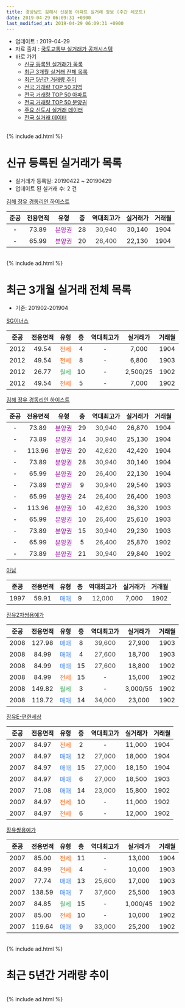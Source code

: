 ```yaml
---
title: 경상남도 김해시 신문동 아파트 실거래 정보 (주간 레포트)
date: 2019-04-29 06:09:31 +0900
last_modified_at: 2019-04-29 06:09:31 +0900
---
```


* 업데이트 : 2019-04-29
* 자료 출처 : [국토교통부 실거래가 공개시스템](http://rt.molit.go.kr)
* 바로 가기
    * [신규 등록된 실거래가 목록](#신규-등록된-실거래가-목록)
    * [최근 3개월 실거래 전체 목록](#최근-3개월-실거래-전체-목록)
    * [최근 5년간 거래량 추이](#최근-5년간-거래량-추이)
    * [전국 거래량 TOP 50 지역](https://inasie.github.io/apt-trade-info/최근-3개월-전국에서-가장-거래가-많이-발생한-지역)
    * [전국 거래량 TOP 50 아파트](https://inasie.github.io/apt-trade-info/최근-3개월-전국에서-가장-거래가-많이-발생한-아파트)
    * [전국 거래량 TOP 50 분양권](https://inasie.github.io/apt-trade-info/최근-3개월-전국에서-가장-거래가-많이-발생한-분양권)
    * [주요 신도시 실거래 데이터](https://inasie.github.io/apt-trade-info/주요-신도시)
    * [전국 실거래 데이터](https://inasie.github.io/apt-trade-info/전국)
<br>
{% include ad.html %}
<br>

# 신규 등록된 실거래가 목록
* 실거래가 등록일: 20190422 ~ 20190429
* 업데이트 된 실거래 수: 2 건


[김해 장유 경동리인 하이스트](https://search.naver.com/search.naver?query=%EA%B2%BD%EC%83%81%EB%82%A8%EB%8F%84+%EA%B9%80%ED%95%B4%EC%8B%9C+%EC%8B%A0%EB%AC%B8%EB%8F%99+%EA%B9%80%ED%95%B4+%EC%9E%A5%EC%9C%A0+%EA%B2%BD%EB%8F%99%EB%A6%AC%EC%9D%B8+%ED%95%98%EC%9D%B4%EC%8A%A4%ED%8A%B8)

|준공|전용면적|유형|층|역대최고가|실거래가|거래월|
|:---:|:---:|:---:|:---:|:---:|:---:|:---:|
|-|73.89|<span style="color:#9C11A5">분양권</span>|28|<span style="color:#444444">30,940</span>|30,140|1904|
|-|65.99|<span style="color:#9C11A5">분양권</span>|20|<span style="color:#444444">26,400</span>|22,130|1904|


<br>
{% include ad.html %}
<br>

# 최근 3개월 실거래 전체 목록
* 기준: 201902-201904


[SG이너스](https://search.naver.com/search.naver?query=%EA%B2%BD%EC%83%81%EB%82%A8%EB%8F%84+%EA%B9%80%ED%95%B4%EC%8B%9C+%EC%8B%A0%EB%AC%B8%EB%8F%99+SG%EC%9D%B4%EB%84%88%EC%8A%A4)

|준공|전용면적|유형|층|역대최고가|실거래가|거래월|
|:---:|:---:|:---:|:---:|:---:|:---:|:---:|
|2012|49.54|<span style="color:#ff5a00">전세</span>|4|<span style="color:#444444">-</span>|7,000|1904|
|2012|49.54|<span style="color:#ff5a00">전세</span>|8|<span style="color:#444444">-</span>|6,800|1903|
|2012|26.77|<span style="color:#34a853">월세</span>|10|<span style="color:#444444">-</span>|2,500/25|1902|
|2012|49.54|<span style="color:#ff5a00">전세</span>|5|<span style="color:#444444">-</span>|7,000|1902|

[김해 장유 경동리인 하이스트](https://search.naver.com/search.naver?query=%EA%B2%BD%EC%83%81%EB%82%A8%EB%8F%84+%EA%B9%80%ED%95%B4%EC%8B%9C+%EC%8B%A0%EB%AC%B8%EB%8F%99+%EA%B9%80%ED%95%B4+%EC%9E%A5%EC%9C%A0+%EA%B2%BD%EB%8F%99%EB%A6%AC%EC%9D%B8+%ED%95%98%EC%9D%B4%EC%8A%A4%ED%8A%B8)

|준공|전용면적|유형|층|역대최고가|실거래가|거래월|
|:---:|:---:|:---:|:---:|:---:|:---:|:---:|
|-|73.89|<span style="color:#9C11A5">분양권</span>|29|<span style="color:#444444">30,940</span>|26,870|1904|
|-|73.89|<span style="color:#9C11A5">분양권</span>|14|<span style="color:#444444">30,940</span>|25,130|1904|
|-|113.96|<span style="color:#9C11A5">분양권</span>|20|<span style="color:#444444">42,620</span>|42,420|1904|
|-|73.89|<span style="color:#9C11A5">분양권</span>|28|<span style="color:#444444">30,940</span>|30,140|1904|
|-|65.99|<span style="color:#9C11A5">분양권</span>|20|<span style="color:#444444">26,400</span>|22,130|1904|
|-|73.89|<span style="color:#9C11A5">분양권</span>|9|<span style="color:#444444">30,940</span>|29,540|1903|
|-|65.99|<span style="color:#9C11A5">분양권</span>|24|<span style="color:#444444">26,400</span>|26,400|1903|
|-|113.96|<span style="color:#9C11A5">분양권</span>|10|<span style="color:#444444">42,620</span>|36,320|1903|
|-|65.99|<span style="color:#9C11A5">분양권</span>|10|<span style="color:#444444">26,400</span>|25,610|1903|
|-|73.89|<span style="color:#9C11A5">분양권</span>|15|<span style="color:#444444">30,940</span>|29,230|1903|
|-|65.99|<span style="color:#9C11A5">분양권</span>|5|<span style="color:#444444">26,400</span>|25,870|1902|
|-|73.89|<span style="color:#9C11A5">분양권</span>|21|<span style="color:#444444">30,940</span>|29,840|1902|

[아남](https://search.naver.com/search.naver?query=%EA%B2%BD%EC%83%81%EB%82%A8%EB%8F%84+%EA%B9%80%ED%95%B4%EC%8B%9C+%EC%8B%A0%EB%AC%B8%EB%8F%99+%EC%95%84%EB%82%A8)

|준공|전용면적|유형|층|역대최고가|실거래가|거래월|
|:---:|:---:|:---:|:---:|:---:|:---:|:---:|
|1997|59.91|<span style="color:#4285f3">매매</span>|9|<span style="color:#444444">12,000</span>|7,000|1902|

[장유2차쌍용예가](https://search.naver.com/search.naver?query=%EA%B2%BD%EC%83%81%EB%82%A8%EB%8F%84+%EA%B9%80%ED%95%B4%EC%8B%9C+%EC%8B%A0%EB%AC%B8%EB%8F%99+%EC%9E%A5%EC%9C%A02%EC%B0%A8%EC%8C%8D%EC%9A%A9%EC%98%88%EA%B0%80)

|준공|전용면적|유형|층|역대최고가|실거래가|거래월|
|:---:|:---:|:---:|:---:|:---:|:---:|:---:|
|2008|127.98|<span style="color:#4285f3">매매</span>|8|<span style="color:#444444">39,600</span>|27,900|1903|
|2008|84.99|<span style="color:#4285f3">매매</span>|4|<span style="color:#444444">27,600</span>|18,700|1903|
|2008|84.99|<span style="color:#4285f3">매매</span>|15|<span style="color:#444444">27,600</span>|18,800|1902|
|2008|84.99|<span style="color:#ff5a00">전세</span>|15|<span style="color:#444444">-</span>|15,000|1902|
|2008|149.82|<span style="color:#34a853">월세</span>|3|<span style="color:#444444">-</span>|3,000/55|1902|
|2008|119.72|<span style="color:#4285f3">매매</span>|14|<span style="color:#444444">34,000</span>|23,000|1902|

[장유E-편한세상](https://search.naver.com/search.naver?query=%EA%B2%BD%EC%83%81%EB%82%A8%EB%8F%84+%EA%B9%80%ED%95%B4%EC%8B%9C+%EC%8B%A0%EB%AC%B8%EB%8F%99+%EC%9E%A5%EC%9C%A0E-%ED%8E%B8%ED%95%9C%EC%84%B8%EC%83%81)

|준공|전용면적|유형|층|역대최고가|실거래가|거래월|
|:---:|:---:|:---:|:---:|:---:|:---:|:---:|
|2007|84.97|<span style="color:#ff5a00">전세</span>|2|<span style="color:#444444">-</span>|11,000|1904|
|2007|84.97|<span style="color:#4285f3">매매</span>|12|<span style="color:#444444">27,000</span>|18,000|1904|
|2007|84.97|<span style="color:#4285f3">매매</span>|15|<span style="color:#444444">27,000</span>|18,150|1904|
|2007|84.97|<span style="color:#4285f3">매매</span>|6|<span style="color:#444444">27,000</span>|18,500|1903|
|2007|71.08|<span style="color:#4285f3">매매</span>|14|<span style="color:#444444">23,000</span>|15,800|1902|
|2007|84.97|<span style="color:#ff5a00">전세</span>|10|<span style="color:#444444">-</span>|11,000|1902|
|2007|84.97|<span style="color:#ff5a00">전세</span>|6|<span style="color:#444444">-</span>|12,000|1902|

[장유쌍용예가](https://search.naver.com/search.naver?query=%EA%B2%BD%EC%83%81%EB%82%A8%EB%8F%84+%EA%B9%80%ED%95%B4%EC%8B%9C+%EC%8B%A0%EB%AC%B8%EB%8F%99+%EC%9E%A5%EC%9C%A0%EC%8C%8D%EC%9A%A9%EC%98%88%EA%B0%80)

|준공|전용면적|유형|층|역대최고가|실거래가|거래월|
|:---:|:---:|:---:|:---:|:---:|:---:|:---:|
|2007|85.00|<span style="color:#ff5a00">전세</span>|11|<span style="color:#444444">-</span>|13,000|1904|
|2007|84.99|<span style="color:#ff5a00">전세</span>|4|<span style="color:#444444">-</span>|10,000|1903|
|2007|77.74|<span style="color:#4285f3">매매</span>|13|<span style="color:#444444">25,600</span>|17,000|1903|
|2007|138.59|<span style="color:#4285f3">매매</span>|7|<span style="color:#444444">37,600</span>|25,500|1903|
|2007|84.85|<span style="color:#34a853">월세</span>|15|<span style="color:#444444">-</span>|1,000/45|1902|
|2007|85.00|<span style="color:#ff5a00">전세</span>|10|<span style="color:#444444">-</span>|10,000|1902|
|2007|119.64|<span style="color:#4285f3">매매</span>|9|<span style="color:#444444">33,000</span>|25,200|1902|


<br>
{% include ad.html %}
<br>

# 최근 5년간 거래량 추이


<div style="width:100%;">
    <canvas id="deal_progress" height="200"></canvas>
</div>

<script>
new Chart(document.getElementById("deal_progress"), {
    type: 'line',
    data: {
        labels: ['201404','201405','201406','201407','201408','201409','201410','201411','201412','201501','201502','201503','201504','201505','201506','201507','201508','201509','201510','201511','201512','201601','201602','201603','201604','201605','201606','201607','201608','201609','201610','201611','201612','201701','201702','201703','201704','201705','201706','201707','201708','201709','201710','201711','201712','201801','201802','201803','201804','201805','201806','201807','201808','201809','201810','201811','201812','201901','201902','201903','201904'],
        datasets: [{
            label: '매매',
            pointRadius: 1,
            data: [15, 23, 14, 17, 31, 26, 19, 16, 15, 16, 12, 16, 11, 22, 23, 12, 13, 14, 15, 12, 8, 11, 3, 6, 9, 3, 10, 6, 7, 10, 12, 7, 3, 1, 3, 8, 4, 5, 4, 4, 5, 4, 4, 5, 4, 2, 6, 5, 5, 9, 6, 2, 5, 3, 5, 4, 8, 9, 7, 10, 7],
            borderColor: "rgba(255, 201, 14, 1)",
            backgroundColor: "rgba(255, 201, 14, 0.5)",
            fill: false,
            lineTension: 0
        },{
            label: '전월세',
            pointRadius: 1,
            data: [8, 11, 6, 3, 11, 14, 6, 11, 6, 11, 11, 11, 7, 4, 15, 5, 2, 4, 11, 6, 9, 10, 10, 8, 6, 4, 5, 9, 6, 6, 15, 5, 10, 7, 7, 0, 0, 8, 2, 8, 4, 6, 8, 9, 7, 11, 4, 9, 5, 2, 4, 4, 3, 3, 3, 1, 5, 5, 8, 2, 3],
            borderColor: "rgba(0, 141, 185, 1)",
            backgroundColor: "rgba(0, 141, 185, 0.5)",
            fill: false,
            lineTension: 0
        }
        ]
    },
    options: {
        responsive: true,
        title: {
            display: false
        },
        tooltips: {
            mode: 'index',
            intersect: false
        },
        hover: {
            mode: 'nearest',
            intersect: true
        },
        scales: {
            xAxes: [{
                display: true,
                scaleLabel: {
                    display: true,
                    labelString: '년/월'
                }
            }],
            yAxes: [{
                display: true,
                ticks: {
                    suggestedMin: 0,
                },
                scaleLabel: {
                    display: true,
                    labelString: '실거래 수'
                }
            }]
        }
    }
});

</script>


<br>
{% include ad.html %}
<br>

